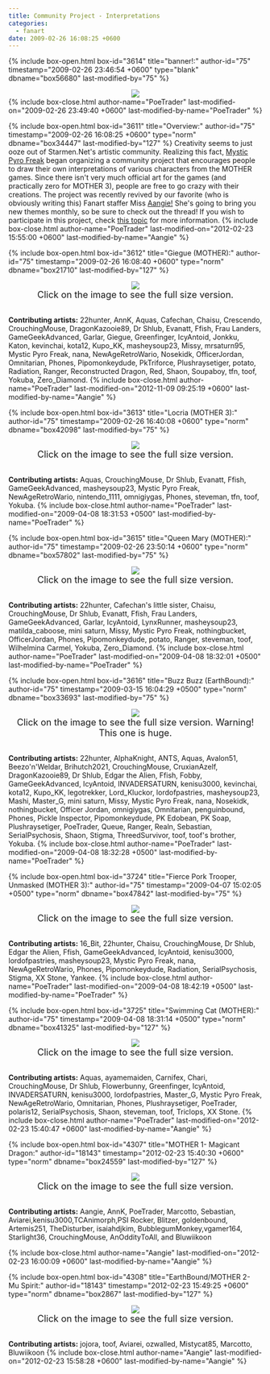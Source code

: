 ```yaml
---
title: Community Project - Interpretations
categories:
  - fanart
date: 2009-02-26 16:08:25 +0600
---
```

{% include box-open.html box-id="3614" title="banner!:" author-id="75" timestamp="2009-02-26 23:46:54 +0600" type="blank" dbname="box56680" last-modified-by="75" %}
<center><img src="banner.png" /></center>
{% include box-close.html author-name="PoeTrader" last-modified-on="2009-02-26 23:49:40 +0600" last-modified-by-name="PoeTrader" %}

{% include box-open.html box-id="3611" title="Overview:" author-id="75" timestamp="2009-02-26 16:08:25 +0600" type="norm" dbname="box34447" last-modified-by="127" %}
Creativity seems to just ooze out of Starmen.Net's artistic community. Realizing this fact, <a href="http://forum.starmen.net/members/12176">Mystic Pyro Freak</a> began organizing a community project that encourages people to draw their own interpretations of various characters from the MOTHER games. Since there isn't very much official art for the games (and practically zero for MOTHER 3), people are free to go crazy with their creations. The project was recently revived by our favorite (who is obviously writing this) Fanart staffer Miss  <a href="http://forum.starmen.net/members/Aangie">Aangie!</a> She's going to bring you new themes monthly, so be sure to check out the thread! If you wish to participate in this project, check <a href="http://forum.starmen.net/forum/Fan/Forum/COMMUNITY-PROJECT-Intepretations-Revival/page/1#post1783608">this topic</a> for more information.
{% include box-close.html author-name="PoeTrader" last-modified-on="2012-02-23 15:55:00 +0600" last-modified-by-name="Aangie" %}

{% include box-open.html box-id="3612" title="Giegue (MOTHER):" author-id="75" timestamp="2009-02-26 16:08:40 +0600" type="norm" dbname="box21710" last-modified-by="127" %}
<center><a href="http://starmen.net/fanart/community/Porky-bot-Invasion.png"><img src="giegue_small.png" border="0" /></a><br />
<font size="+1">Click on the image to see the full size version.</font></center><br />

<b>Contributing artists:</b> 22hunter, AnnK, Aquas, Cafechan, Chaisu, Crescendo, CrouchingMouse, DragonKazooie89, Dr Shlub, Evanatt, Ffish, Frau Landers, GameGeekAdvanced, Garlar, Giegue, Greenfinger, IcyAntoid, Jonkku, Katon, kevinchai, kota12, Kupo_KK, masheysoup23, Missy, mrsaturn95, Mystic Pyro Freak, nana, NewAgeRetroWario, Nosekidk, OfficerJordan, Omnitarian, Phones, Pipomonkeydude, PkTriforce, Plushraysetiger, potato, Radiation, Ranger, Reconstructed Dragon, Red, Shaon, Soupaboy, tfn, toof, Yokuba, Zero_Diamond.
{% include box-close.html author-name="PoeTrader" last-modified-on="2012-11-09 09:25:19 +0600" last-modified-by-name="Aangie" %}

{% include box-open.html box-id="3613" title="Locria (MOTHER 3):" author-id="75" timestamp="2009-02-26 16:40:08 +0600" type="norm" dbname="box42098" last-modified-by="75" %}
<center><a href="locria.png"><img src="locria_small.png" border="0" /></a><br />
<font size="+1">Click on the image to see the full size version.</font></center><br />

<b>Contributing artists:</b> Aquas, CrouchingMouse, Dr Shlub, Evanatt, Ffish, GameGeekAdvanced, masheysoup23, Mystic Pyro Freak, NewAgeRetroWario, nintendo_1111, omnigiygas, Phones, steveman, tfn, toof, Yokuba.
{% include box-close.html author-name="PoeTrader" last-modified-on="2009-04-08 18:31:53 +0500" last-modified-by-name="PoeTrader" %}

{% include box-open.html box-id="3615" title="Queen Mary (MOTHER):" author-id="75" timestamp="2009-02-26 23:50:14 +0600" type="norm" dbname="box57802" last-modified-by="75" %}
<center><a href="queenmary.png"><img src="queenmary_small.png" border="0" /></a><br />
<font size="+1">Click on the image to see the full size version.</font></center><br />

<b>Contributing artists:</b> 22hunter, Cafechan's little sister, Chaisu, CrouchingMouse, Dr Shlub, Evanatt, Ffish, Frau Landers, GameGeekAdvanced, Garlar, IcyAntoid, LynxRunner, masheysoup23, matilda_caboose, mini saturn, Missy, Mystic Pyro Freak, nothingbucket, OfficerJordan, Phones, Pipomonkeydude, potato, Ranger, steveman, toof, Wilhelmina Carmel, Yokuba, Zero_Diamond.
{% include box-close.html author-name="PoeTrader" last-modified-on="2009-04-08 18:32:01 +0500" last-modified-by-name="PoeTrader" %}

{% include box-open.html box-id="3616" title="Buzz Buzz (EarthBound):" author-id="75" timestamp="2009-03-15 16:04:29 +0500" type="norm" dbname="box33693" last-modified-by="75" %}
<center><a href="buzzbuzz.png"><img src="buzzbuzz_small.png" border="0" /></a><br />
<font size="+1">Click on the image to see the full size version. Warning! This one is huge.</font></center><br />

<b>Contributing artists:</b> 22hunter, AlphaKnight, ANTS, Aquas, Avalon51, Beezo'n'Weldar, Brihutch2021, CrouchingMouse, CruxianAzelf, DragonKazooie89, Dr Shlub, Edgar the Alien, Ffish, Fobby, GameGeekAdvanced, IcyAntoid, INVADERSATURN, kenisu3000, kevinchai, kota12, Kupo_KK, legotrekker, Lord_Kluckor, lordofpastries, masheysoup23, Mashi, Master_G, mini saturn, Missy, Mystic Pyro Freak, nana, Nosekidk, nothingbucket, Officer Jordan, omnigiygas, Omnitarian, penguinbound, Phones, Pickle Inspector, Pipomonkeydude, PK Edobean, PK Soap, Plushraysetiger, PoeTrader, Queue, Ranger, Realn, Sebastian, SerialPsychosis, Shaon, Stigma, ThreedSurvivor, toof, toof's brother, Yokuba.
{% include box-close.html author-name="PoeTrader" last-modified-on="2009-04-08 18:32:28 +0500" last-modified-by-name="PoeTrader" %}

{% include box-open.html box-id="3724" title="Fierce Pork Trooper, Unmasked (MOTHER 3):" author-id="75" timestamp="2009-04-07 15:02:05 +0500" type="norm" dbname="box47842" last-modified-by="75" %}
<center><a href="fptunmasked.png"><img src="fptunmasked_small.png" border="0" /></a><br />
<font size="+1">Click on the image to see the full size version.</font></center><br />

<b>Contributing artists:</b> 16_Bit, 22hunter, Chaisu, CrouchingMouse, Dr Shlub, Edgar the Alien, Ffish, GameGeekAdvanced, IcyAntoid, kenisu3000, lordofpastries, masheysoup23, Mystic Pyro Freak, nana, NewAgeRetroWario, Phones, Pipomonkeydude, Radiation, SerialPsychosis, Stigma, XX Stone, Yankee.
{% include box-close.html author-name="PoeTrader" last-modified-on="2009-04-08 18:42:19 +0500" last-modified-by-name="PoeTrader" %}

{% include box-open.html box-id="3725" title="Swimming Cat (MOTHER):" author-id="75" timestamp="2009-04-08 18:31:14 +0500" type="norm" dbname="box41325" last-modified-by="127" %}
<center><a href="swimmingcat.png"><img src="swimmingcat_small.png" border="0" /></a><br />
<font size="+1">Click on the image to see the full size version.</font></center><br />

<b>Contributing artists:</b> Aquas, ayamemaiden, Carnifex, Chari, CrouchingMouse, Dr Shlub, Flowerbunny, Greenfinger, IcyAntoid, INVADERSATURN, kenisu3000, lordofpastries, Master_G, Mystic Pyro Freak, NewAgeRetroWario, Omnitarian, Phones, Plushraysetiger, PoeTrader, polaris12, SerialPsychosis, Shaon, steveman, toof, Triclops, XX Stone.
{% include box-close.html author-name="PoeTrader" last-modified-on="2012-02-23 15:40:47 +0600" last-modified-by-name="Aangie" %}

{% include box-open.html box-id="4307" title="MOTHER 1- Magicant Dragon:" author-id="18143" timestamp="2012-02-23 15:40:30 +0600" type="norm" dbname="box24559" last-modified-by="127" %}
<center><a href="http://starmen.net/fanart/brb%20copy.png"><img src="http://starmen.net/fanart/brb.png" border="0" /></a><br />
<font size="+1">Click on the image to see the full size version.</font></center><br />

<b>Contributing artists:</b> Aangie, AnnK, PoeTrader, Marcotto, Sebastian, Aviarei,kenisu3000,TCAnimorph,PSI Rocker, Blitzer, goldenbound, Artemis251, TheDisturber, isaiahdjkim, BubblegumMonkey,vgamer164, Starlight36, CrouchingMouse, AnOddityToAll, and Bluwiikoon




{% include box-close.html author-name="Aangie" last-modified-on="2012-02-23 16:00:09 +0600" last-modified-by-name="Aangie" %}

{% include box-open.html box-id="4308" title="EarthBound/MOTHER 2- Mu Spirit:" author-id="18143" timestamp="2012-02-23 15:49:25 +0600" type="norm" dbname="box2867" last-modified-by="127" %}
<center><a href="http://starmen.net/fanart/muu.png"><img src="http://starmen.net/fanart/muu%20copy.png" border="0" /></a><br />
<font size="+1">Click on the image to see the full size version.</font></center><br />

<b>Contributing artists:</b> jojora, toof, Aviarei, ozwalled, Mistycat85, Marcotto,  Bluwiikoon
{% include box-close.html author-name="Aangie" last-modified-on="2012-02-23 15:58:28 +0600" last-modified-by-name="Aangie" %}
